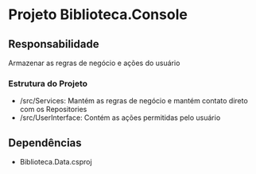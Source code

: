 # Projeto Biblioteca.Console

## Responsabilidade
Armazenar as regras de negócio e ações do usuário

### Estrutura do Projeto
- /src/Services: Mantém as regras de negócio e mantém contato direto com os Repositories
- /src/UserInterface: Contém as ações permitidas pelo usuário

## Dependências
- Biblioteca.Data.csproj
